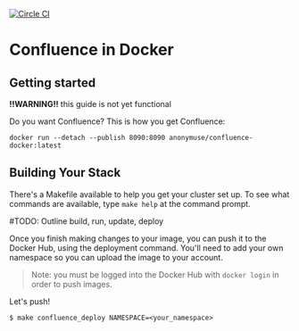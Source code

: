[![Circle CI](https://circleci.com/gh/anonymuse/docker_confluence.svg?style=svg)](https://circleci.com/gh/anonymuse/docker_confluence)

# Confluence in Docker

## Getting started

**!!WARNING!!** this guide is not yet functional

Do you want Confluence? This is how you get Confluence:

```
docker run --detach --publish 8090:8090 anonymuse/confluence-docker:latest
```

## Building Your Stack

There's a Makefile available to help you get your cluster set up. To see what commands are available, type `make help` at the command prompt.

#TODO: Outline build, run, update, deploy

Once you finish making changes to your image, you can push it to the Docker Hub, using the deployment command. You'll need to add your own namespace so you can upload the image to your account.

> Note: you must be logged into the Docker Hub with `docker login` in order to push images.

Let's push!

```
$ make confluence_deploy NAMESPACE=<your_namespace>
```
